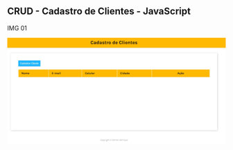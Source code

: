 ## CRUD - Cadastro de Clientes - JavaScript

IMG 01

<img src="https://raw.githubusercontent.com/osmanhenrique/CRUD-Cadastro-de-Clientes-JavaScript/main/img/img01.jpg">
